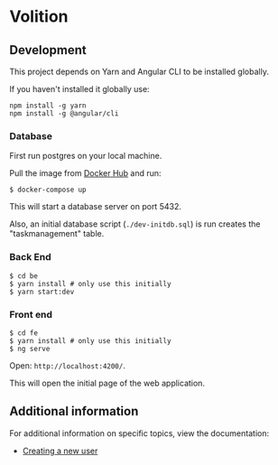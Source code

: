# Volition

## Development

This project depends on Yarn and Angular CLI to be installed globally.

If you haven't installed it globally use:

```shell
npm install -g yarn
npm install -g @angular/cli
```

### Database

First run postgres on your local machine. 

Pull the image from [Docker Hub](https://hub.docker.com/_/postgres) and run:

```shell
$ docker-compose up
```

This will start a database server on port 5432. 

Also, an initial database script (`./dev-initdb.sql`) is run creates the "taskmanagement" table.

### Back End

```shell
$ cd be
$ yarn install # only use this initially
$ yarn start:dev
```

### Front end

```shell
$ cd fe
$ yarn install # only use this initially
$ ng serve
```

Open: `http://localhost:4200/`.

This will open the initial page of the web application. 

## Additional information

For additional information on specific topics, view the documentation:

- [Creating a new user](./docs/new_user.md)
